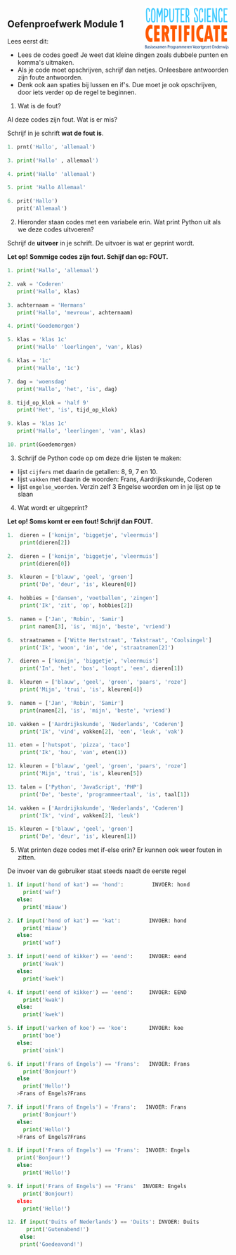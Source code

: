 <img src="../../img/Logo cs-certificate.jpg" style="zoom:20%" align="right" />



## Oefenproefwerk Module 1

Lees eerst dit:

* Lees de codes goed! Je weet dat kleine dingen zoals dubbele punten en komma's uitmaken.
* Als je code moet opschrijven, schrijf dan netjes. Onleesbare antwoorden zijn foute antwoorden.
* Denk ook aan spaties bij lussen en if's. Due moet je ook opschrijven, door iets verder op de regel te beginnen.



1) Wat is de fout?

Al deze codes zijn fout. Wat is er mis? 

Schrijf in je schrift **wat de fout is**. 

```python
1. prnt('Hallo', 'allemaal')
```

```python
3. print('Hallo' , allemaal')
```

```python
4. print('Hallo' 'allemaal')
```

```python
5. print 'Hallo Allemaal'
```

```python
6. prit('Hallo')
   prit('Allemaal')
```

2) Hieronder staan codes met een variabele erin. 
Wat print Python uit als we deze codes uitvoeren?

Schrijf de **uitvoer** in je schrift. De uitvoer is wat er geprint wordt.

**Let op!** **Sommige codes zijn fout. Schijf dan op: FOUT.**

```python
1. print('Hallo', 'allemaal') 
```

```python
2. vak = 'Coderen'
   print('Hallo', klas)
```

```python
3. achternaam = 'Hermans'
   print('Hallo', 'mevrouw', achternaam)
```

```python
4. print('Goedemorgen')
```

```python
5. klas = 'klas 1c'
   print('Hallo' 'leerlingen', 'van', klas)
```

```python
6. klas = '1c'
   print('Hallo', '1c')
```

```python
7. dag = 'woensdag'
   print('Hallo', 'het', 'is', dag)
```

```python
8. tijd_op_klok = 'half 9'
   print('Het', 'is', tijd_op_klok)
```

```python
9. klas = 'klas 1c'
   print('Hallo', 'leerlingen', 'van', klas)
```

```python
10. print(Goedemorgen)
```

3) Schrijf de Python code op om deze drie lijsten te maken:

* lijst `cijfers` met daarin de getallen: 8, 9, 7 en 10.
* lijst `vakken` met daarin de woorden: Frans, Aardrijkskunde, Coderen
* lijst `engelse_woorden`. Verzin zelf 3 Engelse woorden om in je lijst op te slaan

4) Wat wordt er uitgeprint?

**Let op! Soms komt er een fout! Schrijf dan FOUT.**

```python
1.  dieren = ['konijn', 'biggetje', 'vleermuis']            
    print(dieren[2])
```

```python
2.  dieren = ['konijn', 'biggetje', 'vleermuis']            
    print(dieren[0])
```

```python
3.  kleuren = ['blauw', 'geel', 'groen']            
    print('De', 'deur', 'is', kleuren[0])
```

```python
4.  hobbies = ['dansen', 'voetballen', 'zingen']            
    print('Ik', 'zit', 'op', hobbies[2])
```
```python
5.  namen = ['Jan', 'Robin', 'Samir']
    print namen[3], 'is', 'mijn', 'beste', 'vriend')
```
```python
6.  straatnamen = ['Witte Hertstraat', 'Takstraat', 'Coolsingel']
    print('Ik', 'woon', 'in', 'de', 'straatnamen[2]')
```

```python
7.  dieren = ['konijn', 'biggetje', 'vleermuis']            
    print('In', 'het', 'bos', 'loopt', 'een', dieren[1])
```


```python
8.  kleuren = ['blauw', 'geel', 'groen', 'paars', 'roze']            
    print('Mijn', 'trui', 'is', kleuren[4])
```
```python
9.  namen = ['Jan', 'Robin', 'Samir']
    print(namen[2], 'is', 'mijn', 'beste', 'vriend')
```

```python
10. vakken = ['Aardrijkskunde', 'Nederlands', 'Coderen']
    print('Ik', 'vind', vakken[2], 'een', 'leuk', 'vak')
```

```python
11. eten = ['hutspot', 'pizza', 'taco']
    print('Ik', 'hou', 'van', eten(1))
```
```python
12. kleuren = ['blauw', 'geel', 'groen', 'paars', 'roze']            
    print('Mijn', 'trui', 'is', kleuren[5])
```
```python
13. talen = ['Python', 'JavaScript', 'PHP']
    print('De', 'beste', 'programmeertaal', 'is', taal[1])
```

```python
14. vakken = ['Aardrijkskunde', 'Nederlands', 'Coderen']
    print('Ik', 'vind', vakken[2], 'leuk')
```

```python
15. kleuren = ['blauw', 'geel', 'groen']            
    print('De', 'deur', 'is', kleuren[1])
```



5) Wat printen deze codes met if-else erin? Er kunnen ook weer fouten in zitten.

De invoer van de gebruiker  staat steeds naadt de eerste regel

```python
1. if input('hond of kat') == 'hond':         INVOER: hond
     print('waf')
   else:
     print('miauw')
```

```python
2. if input('hond of kat') == 'kat':         INVOER: hond
     print('miauw')
   else:
     print('waf')
```

```python
3. if input('eend of kikker') == 'eend':     INVOER: eend
     print('kwak')
   else:
     print('kwek')
```

```python
4. if input('eend of kikker') == 'eend':     INVOER: EEND
     print('kwak')
   else:
     print('kwek')
```

```python
5. if input('varken of koe') == 'koe':       INVOER: koe
     print('boe')
   else:
     print('oink')
```

```python
6. if input('Frans of Engels') == 'Frans':   INVOER: Frans
     print('Bonjour!')
   else
     print('Hello!')
   >Frans of Engels?Frans
```

```python
7. if input('Frans of Engels') = 'Frans':   INVOER: Frans
     print('Bonjour!')
   else:
     print('Hello!')
   >Frans of Engels?Frans
```

```python
8. if input('Frans of Engels') == 'Frans':  INVOER: Engels
   print('Bonjour!')
   else:
     print('Hello!') 
```

```python
9. if input('Frans of Engels') == 'Frans'  INVOER: Engels
     print('Bonjour!)
   else:
     print('Hello!')    
```

```python
12. if input('Duits of Nederlands') == 'Duits': INVOER: Duits
      print('Gutenabend!')
    else:
    print('Goedeavond!')
```
